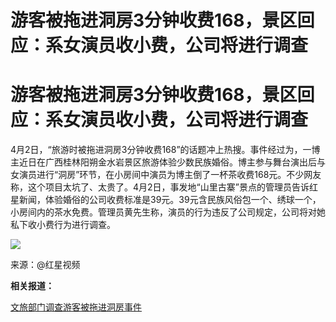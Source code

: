 # 游客被拖进洞房3分钟收费168，景区回应：系女演员收小费，公司将进行调查

# 游客被拖进洞房3分钟收费168，景区回应：系女演员收小费，公司将进行调查

4月2日，“旅游时被拖进洞房3分钟收费168”的话题冲上热搜。事件经过为，一博主近日在广西桂林阳朔金水岩景区旅游体验少数民族婚俗。博主参与舞台演出后与女演员进行“洞房”环节，在小房间中演员为博主倒了一杯茶收费168元。不少网友称，这个项目太坑了、太贵了。4月2日，事发地“山里古寨”景点的管理员告诉红星新闻，体验婚俗的公司收费标准是39元。39元含民族风俗包一个、绣球一个，小房间内的茶水免费。管理员黄先生称，演员的行为违反了公司规定，公司将对她私下收小费行为进行调查。

![](https://inews.gtimg.com/om_bt/O4IToUsyO7e5K-74phChITswhr50H7dafshgixKU9vCWYAA/1000)

来源：@红星视频

**相关报道：**

[文旅部门调查游客被拖进洞房事件](https://news.qq.com/rain/a/20240402A09DPS00)

